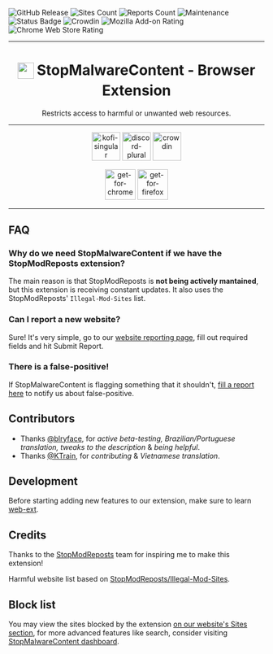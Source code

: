 ![GitHub Release](https://img.shields.io/github/v/release/StopMalwareContent/Extension)
![Sites Count](https://img.shields.io/badge/dynamic/json?url=https://smc-api.lodine.xyz%2Fstats&query=%24.sites&label=listed%20sites)
![Reports Count](https://img.shields.io/badge/dynamic/json?url=https://smc-api.lodine.xyz%2Fstats&query=%24.reports&label=in%20report%20queue)
![Maintenance](https://img.shields.io/badge/maintained%3F-yes-green.svg)
![Status Badge](https://uptime.betterstack.com/status-badges/v2/monitor/1hrvd.svg)
![Crowdin](https://badges.crowdin.net/stopmalwarecontent/localized.svg)
![Mozilla Add-on Rating](https://img.shields.io/amo/rating/stop-malware-content?label=Firefox)
![Chrome Web Store Rating](https://img.shields.io/chrome-web-store/rating/fiaoknmfemniellplflmbpbnagnpphkg?label=Chrome)

***

<p align="center">
  <h1 align="center">
    <sub>
      <img src="https://github.com/user-attachments/assets/73804e56-5d64-4255-82c0-c473dc88d5ea" width="32" height="32" />
    </sub>
    StopMalwareContent - Browser Extension
  </h1>
  <p align="center">Restricts access to harmful or unwanted web resources.</p>
</p>

***

<p align="center">
  <a href="https://ko-fi.com/nitrrine"><img alt="kofi-singular" height="56" src="https://cdn.jsdelivr.net/npm/@intergrav/devins-badges@3/assets/cozy/donate/kofi-singular_vector.svg"></a>
  <a href="https://discord.gg/C8VprernmY"><img alt="discord-plural" height="56" src="https://cdn.jsdelivr.net/npm/@intergrav/devins-badges@3/assets/cozy/social/discord-plural_vector.svg"></a>
  <a href="https://crowdin.com/project/stopmalwarecontent"><img alt="crowdin" height="56" src="https://cdn.jsdelivr.net/npm/@intergrav/devins-badges@3/assets/cozy/translate/crowdin_vector.svg"></a>
</p>

<p align="center">
  <a href="https://chromewebstore.google.com/detail/stop-malware-content/fiaoknmfemniellplflmbpbnagnpphkg"><img alt="get-for-chrome" height="60" src="https://github.com/user-attachments/assets/ee541ba4-246f-413f-a362-8fdfe55d0d00"></a>
  <a href="https://addons.mozilla.org/en-US/firefox/addon/stop-malware-content"><img alt="get-for-firefox" height="60" src="https://github.com/user-attachments/assets/59990490-3e9b-4a76-b974-2a8d0b8e6230"></a>
</p>

***

## FAQ

### Why do we need StopMalwareContent if we have the StopModReposts extension?

The main reason is that StopModReposts is **not being actively mantained**, but this extension is receiving constant updates. It also uses the StopModReposts' `Illegal-Mod-Sites` list.

### Can I report a new website?

Sure! It's very simple, go to our [website reporting page](https://smc-dashboard.pages.dev/report), fill out required fields and hit Submit Report.

### There is a false-positive!

If StopMalwareContent is flagging something that it shouldn't, [fill a report here](https://smc-dashboard.pages.dev/report) to notify us about false-positive.

## Contributors

- Thanks [@blryface](https://github.com/blryface), for _active beta-testing, Brazilian/Portuguese translation, tweaks to the description_ & _being helpful_.
- Thanks [@KTrain](https://github.com/KTrain5169), for _contributing_ & _Vietnamese translation_.

## Development

Before starting adding new features to our extension, make sure to learn [web-ext](https://extensionworkshop.com/documentation/develop/getting-started-with-web-ext/).

## Credits

Thanks to the [StopModReposts](https://stopmodreposts.org/) team for inspiring me to make this extension!

Harmful website list based on [StopModReposts/Illegal-Mod-Sites](https://github.com/StopModReposts/Illegal-Mod-Sites).

## Block list

You may view the sites blocked by the extension [on our website's Sites section](https://stopmalwarecontent.lodine.xyz/sites), for more advanced features like search, consider visiting [StopMalwareContent dashboard](https://smc-dashboard.pages.dev/domains).
